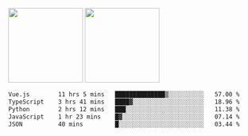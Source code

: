 <img src="https://github-readme-stats.vercel.app/api?username=Dream4ever&count_private=true&show_icons=true&theme=tokyonight" height="150" /> <img src="https://github-readme-stats.vercel.app/api/top-langs/?username=Dream4ever&count_private=true&show_icons=true&theme=tokyonight&langs_count=5&layout=compact" height="150" />

<!--START_SECTION:waka-->

```txt
Vue.js        11 hrs 5 mins   ██████████████▒░░░░░░░░░░   57.00 %
TypeScript    3 hrs 41 mins   ████▓░░░░░░░░░░░░░░░░░░░░   18.96 %
Python        2 hrs 12 mins   ███░░░░░░░░░░░░░░░░░░░░░░   11.38 %
JavaScript    1 hr 23 mins    █▓░░░░░░░░░░░░░░░░░░░░░░░   07.14 %
JSON          40 mins         █░░░░░░░░░░░░░░░░░░░░░░░░   03.44 %
```

<!--END_SECTION:waka-->
